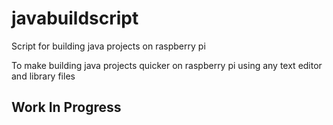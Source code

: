 # javabuildscript
Script for building java projects on raspberry pi

To make building java projects quicker on raspberry pi using any text editor and library files

## Work In Progress
